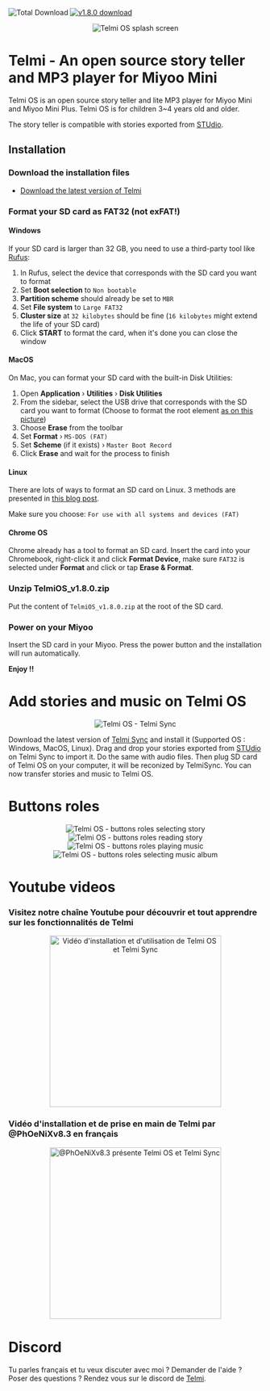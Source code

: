 ![Total Download](https://img.shields.io/github/downloads/DantSu/Telmi-story-teller/total.svg) [![v1.8.0 download](https://img.shields.io/github/downloads/DantSu/Telmi-story-teller/1.8.0/total.svg)](https://github.com/DantSu/Telmi-story-teller/releases/tag/1.8.0)

<p align="center"><img src="https://dantsu.com/files/Telmi_1280.png" alt="Telmi OS splash screen" /></p>

# Telmi - An open source story teller and MP3 player for Miyoo Mini

Telmi OS is an open source story teller and lite MP3 player for Miyoo Mini and Miyoo Mini Plus.
Telmi OS is for children 3~4 years old and older.

The story teller is compatible with stories exported from [STUdio](https://github.com/DantSu/studio).

## Installation

### Download the installation files

- [Download the latest version of Telmi](https://github.com/DantSu/Telmi-story-teller/releases/download/1.8.0/TelmiOS_v1.8.0.zip)

### Format your SD card as FAT32 (not exFAT!)

#### Windows
If your SD card is larger than 32 GB, you need to use a third-party tool like [Rufus](https://rufus.ie/):

1. In Rufus, select the device that corresponds with the SD card you want to format
2. Set **Boot selection** to `Non bootable`
3. **Partition scheme** should already be set to `MBR`
4. Set **File system** to `Large FAT32`
5. **Cluster size** at `32 kilobytes` should be fine (`16 kilobytes` might extend the life of your SD card)
6. Click **START** to format the card, when it's done you can close the window

#### MacOS

On Mac, you can format your SD card with the built-in Disk Utilities:

1. Open **Application** › **Utilities** › **Disk Utilities**
2. From the sidebar, select the USB drive that corresponds with the SD card you want to format (Choose to format the root element [as on this picture](https://onionui.github.io/assets/files/format-usb-to-fat32-on-mac-6244645c5513220bacdeec4aaa541bc8.webp))
3. Choose **Erase** from the toolbar
4. Set **Format** › `MS-DOS (FAT)`
5. Set **Scheme** (if it exists) › `Master Boot Record`
6. Click **Erase** and wait for the process to finish

#### Linux

There are lots of ways to format an SD card on Linux. 3 methods are presented in [this blog post](https://www.golinuxcloud.com/steps-to-format-sd-card-in-linux/).

Make sure you choose: `For use with all systems and devices (FAT)`

#### Chrome OS

Chrome already has a tool to format an SD card. Insert the card into your Chromebook, right-click it and click **Format Device**, make sure `FAT32` is selected under **Format** and click or tap **Erase & Format**. 

### Unzip TelmiOS_v1.8.0.zip

Put the content of `TelmiOS_v1.8.0.zip` at the root of the SD card.

### Power on your Miyoo

Insert the SD card in your Miyoo. Press the power button and the installation will run automatically.

**Enjoy !!**

# Add stories and music on Telmi OS

<p align="center"><img src="https://dantsu.com/files/Telmi_MiyooPC.jpg" alt="Telmi OS - Telmi Sync" /></p>

Download the latest version of [Telmi Sync](https://github.com/DantSu/Telmi-Sync/releases/) and install it (Supported OS : Windows, MacOS, Linux).
Drag and drop your stories exported from [STUdio](https://github.com/DantSu/studio) on Telmi Sync to import it. Do the same with audio files. 
Then plug SD card of Telmi OS on your computer, it will be reconized by TelmiSync. You can now transfer stories and music to Telmi OS.

# Buttons roles

<p align="center"><img src="https://dantsu.com/files/Telmi_selectingStory.png" alt="Telmi OS - buttons roles selecting story" /><img src="https://dantsu.com/files/Telmi_readingStory.png" alt="Telmi OS - buttons roles reading story" /><img src="https://dantsu.com/files/Telmi_playingMusic.png" alt="Telmi OS - buttons roles playing music" /><img src="https://dantsu.com/files/Telmi_selectingAlbum.png" alt="Telmi OS - buttons roles selecting music album" /></p>

# Youtube videos

### Visitez notre chaîne Youtube pour découvrir et tout apprendre sur les fonctionnalités de Telmi

<p align="center"><a href="https://www.youtube.com/@Telmi-x2w" taget="_blank"><img src="https://dantsu.com/files/Telmi_Youtube.png" alt="Vidéo d'installation et d'utilisation de Telmi OS et Telmi Sync" width="340" /></a></p>

### Vidéo d'installation et de prise en main de Telmi par @PhOeNiXv8.3 en français

<p align="center"><a href="https://www.youtube.com/watch?v=r7VK73ASUGo" taget="_blank"><img src="https://dantsu.com/files/Telmi_YoutubePhoenix.png" alt="@PhOeNiXv8.3 présente Telmi OS et Telmi Sync" width="340" /></a></p>

# Discord

Tu parles français et tu veux discuter avec moi ? Demander de l'aide ? Poser des questions ?
Rendez vous sur le discord de [Telmi](https://discord.gg/ZTA5FyERbg).
